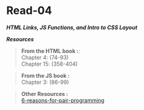  
 
 
 
 # Read-04

**_HTML Links, JS Functions, and Intro to CSS Layout_**




**_Resources_**

>**From the HTML book :**:  
>Chapter 4:  (74-93)  
>Chapter 15:  (358-404)  

>**From the JS book :**  
>Chapter 3: (86-99)  

>**Other Resources :**  
>[6-reasons-for-pair-programming](https://www.codefellows.org/blog/6-reasons-for-pair-programming/)